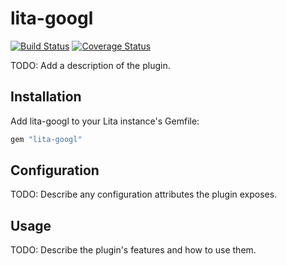 # lita-googl

[![Build Status](https://travis-ci.org/myovchev/lita-googl.png?branch=master)](https://travis-ci.org/myovchev/lita-googl)
[![Coverage Status](https://coveralls.io/repos/myovchev/lita-googl/badge.svg?branch=master)](https://coveralls.io/r/myovchev/lita-googl?branch=master)

TODO: Add a description of the plugin.

## Installation

Add lita-googl to your Lita instance's Gemfile:

``` ruby
gem "lita-googl"
```

## Configuration

TODO: Describe any configuration attributes the plugin exposes.

## Usage

TODO: Describe the plugin's features and how to use them.
